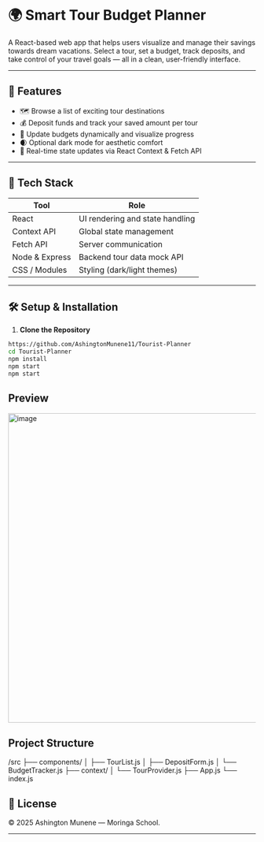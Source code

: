 # 🌍 Smart Tour Budget Planner

A React-based web app that helps users visualize and manage their savings towards dream vacations. Select a tour, set a budget, track deposits, and take control of your travel goals — all in a clean, user-friendly interface.

---

## 🚀 Features

- 🗺️ Browse a list of exciting tour destinations
- 💰 Deposit funds and track your saved amount per tour
- 🎯 Update budgets dynamically and visualize progress
- 🌒 Optional dark mode for aesthetic comfort
- 🔄 Real-time state updates via React Context & Fetch API

---

## 🧱 Tech Stack

| Tool          | Role                            |
|---------------|----------------------------------|
| React         | UI rendering and state handling  |
| Context API   | Global state management          |
| Fetch API     | Server communication             |
| Node & Express| Backend tour data mock API       |
| CSS / Modules | Styling (dark/light themes)      |

---

## 🛠 Setup & Installation

1. **Clone the Repository**
```bash
https://github.com/AshingtonMunene11/Tourist-Planner
cd Tourist-Planner
npm install
npm start
npm start
```

## Preview
<img width="1358" height="628" alt="image" src="https://github.com/user-attachments/assets/6ea0a773-df6c-4f74-9b4f-b8f1de0994c2" />

## Project Structure
/src
  ├── components/
  │   ├── TourList.js
  │   ├── DepositForm.js
  │   └── BudgetTracker.js
  ├── context/
  │   └── TourProvider.js
  ├── App.js
  └── index.js

## 📜 License

&copy; 2025 Ashington Munene — Moringa School.

---


